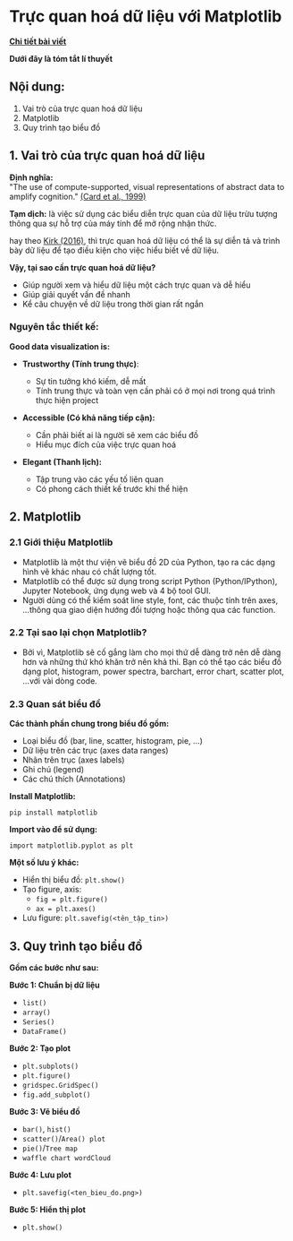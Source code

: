 # Trực quan hoá dữ liệu với Matplotlib
[**Chi tiết bài viết**](https://github.com/LeHongNgoc3820/03.Matplotlib/blob/main/Data_Visualization_with_Matplotlib.ipynb)

**Dưới đây là tóm tắt lí thuyết**
## Nội dung:
1. Vai trò của trực quan hoá dữ liệu
2. Matplotlib
3. Quy trình tạo biểu đồ

## 1. Vai trò của trực quan hoá dữ liệu
**Định nghĩa:**  
"The use of compute-supported, visual representations of abstract data to amplify cognition." [(Card et al., 1999)](https://books.google.com.vn/books?hl=vi&lr=&id=wdh2gqWfQmgC&oi=fnd&pg=PR13&dq=Card+et+al.,+1999&ots=ooFE8vnNJv&sig=OSs6IKYX3nzWRAn_hVsS_rwPpPc&redir_esc=y#v=onepage&q=Card%20et%20al.%2C%201999&f=false)

**Tạm dịch:** là việc sử dụng các biểu diễn trực quan của dữ liệu trừu tượng thông qua sự hỗ trợ của máy tính để mở rộng nhận thức.

hay theo [Kirk (2016)](https://books.google.com.vn/books?hl=vi&lr=&id=wNpsDAAAQBAJ&oi=fnd&pg=PP1&dq=Kirk+(2016)&ots=AGw31mDjg5&sig=FmYDQTTO7RiapRygr5uns2B2hnY&redir_esc=y#v=onepage&q=Kirk%20(2016)&f=false), thì trực quan hoá dữ liệu có thể là sự diễn tả và trình bày dữ liệu để tạo điều kiện cho việc hiểu biết về dữ liệu.

**Vậy, tại sao cần trực quan hoá dữ liệu?**
+ Giúp người xem và hiểu dữ liệu một cách trực quan và dễ hiểu
+ Giúp giải quyết vấn đề nhanh
+ Kể câu chuyện về dữ liệu trong thời gian rất ngắn

### Nguyên tắc thiết kế:
**Good data visualization is:**
+ **Trustworthy (Tính trung thực)**: 
    + Sự tin tưởng khó kiếm, dễ mất
    + Tính trung thực và toàn vẹn cần phải có ở mọi nơi trong quá trình thực hiện project
    
+ **Accessible (Có khả năng tiếp cận):**
    + Cần phải biết ai là người sẽ xem các biểu đồ
    + Hiểu mục đích của việc trực quan hoá
    
+ **Elegant (Thanh lịch):**
    + Tập trung vào các yếu tố liên quan
    + Có phong cách thiết kế trước khi thể hiện

## 2. Matplotlib
### 2.1 Giới thiệu Matplotlib
+ Matplotlib là một thư viện vẽ biểu đồ 2D của Python, tạo ra các dạng hình vẽ khác nhau có chất lượng tốt.
+ Matplotlib có thể được sử dụng trong script Python (Python/IPython), Jupyter Notebook, ứng dụng web và 4 bộ tool GUI.
+ Người dùng có thể kiểm soát line style, font, các thuộc tính trên axes, ...thông qua giao diện hướng đối tượng hoặc thông qua các function.

### 2.2 Tại sao lại chọn Matplotlib?
+ Bởi vì, Matplotlib sẽ cố gắng làm cho mọi thứ dễ dàng trở nên dễ dàng hơn và những thứ khó khăn trở nên khả thi. Bạn có thể tạo các biểu đồ dạng plot, histogram, power spectra, barchart, error chart, scatter plot, ...với vài dòng code.

### 2.3 Quan sát biểu đồ
**Các thành phần chung trong biểu đồ gồm:**
+ Loại biểu đồ (bar, line, scatter, histogram, pie, ...)
+ Dữ liệu trên các trục (axes data ranges)
+ Nhãn trên trục (axes labels)
+ Ghi chú (legend)
+ Các chú thích (Annotations)

**Install Matplotlib:**  

`pip install matplotlib`

**Import vào để sử dụng:**

`import matplotlib.pyplot as plt`

**Một số lưu ý khác:**
+ Hiển thị biểu đồ: `plt.show()`
+ Tạo figure, axis:
    + `fig = plt.figure()`
    + `ax = plt.axes() `
+ Lưu figure: `plt.savefig(<tên_tập_tin>)`

## 3. Quy trình tạo biểu đồ
**Gồm các bước như sau:**  

**Bước 1: Chuẩn bị dữ liệu**
+ `list()`
+ `array()`
+ `Series()`
+ `DataFrame()`

**Bước 2: Tạo plot**
+ `plt.subplots()`
+ `plt.figure()`
+ `gridspec.GridSpec()`
+ `fig.add_subplot()`

**Bước 3: Vẽ biểu đồ**
+ `bar()`, `hist()`
+ `scatter()`/`Area() plot`
+ `pie()`/`Tree map`
+ `waffle chart wordCloud`

**Bước 4: Lưu plot**
+ `plt.savefig(<ten_bieu_do.png>)`

**Bước 5: Hiển thị plot**
+ `plt.show()`


